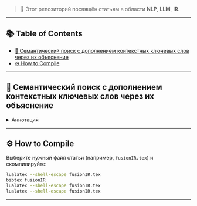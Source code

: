 > 📎 Этот репозиторий посвящён статьям в области <b>NLP</b>, <b>LLM</b>, <b>IR</b>.

---

## 📚 Table of Contents

- [🔎 Семантический поиск с дополнением контекстных ключевых слов через их объяснение](#-семантический-поиск-с-дополнением-контекстных-ключевых-слов-через-их-объяснение)
- [⚙️ How to Compile](#️-how-to-compile)

---

## 🔎 Семантический поиск с дополнением контекстных ключевых слов через их объяснение

<details>
<summary>Аннотация</summary>

На сегодняшний день поисковые системы <a href="https://en.wikipedia.org/wiki/Information_retrieval">IR</a> играют важную роль, как в 
отдельных приложениях, так и во все большем росте популярности больших языковых моделей (<a href="https://en.wikipedia.org/wiki/Large_language_model">LLM</a>).
От точности поиска зависят не только точность ответа, но и, другие не менее важные характеристики, такие как следование инструкциям, стилистика, и другие.
Среди широко известных к проектированию семантического текстового поиска подходов, зарекомендовавших себя, как ``понимающие'' контекст, являются либо одна пред-обученная векторная модель, либо две раздельных, 
каждая из которых сопоставляет вопрос и контекст. Так, в статье <a href="https://arxiv.org/abs/2004.04906">Dense Passage Retrieval</a> описан подход из двух векторных моделей, обучающихся совместно на косинусную близость. Тем не менее, в данной статье будет рассмотрена одна модель ассиметрично сопоставляющая вектора запросам и параграфам, путем добавления соответствующего префикса.
В большинстве задач, включая генерацию ответа через LLM, очень важно предоставить не только семантически правильные документы, но и те, которые содержат ключевые слова или фразы, необходимые для ответа на запрос, т.к. на практике большинство документов похожи, но различаются лишь в паре фраз, которые меняют их смысл полностью.
Гибридный поиск, который совмещает в себе семантический и поиск по ключевым словам (<a href="https://en.wikipedia.org/wiki/Okapi_BM25">Okapi BM25</a>), путем введения параметра $\alpha \in [0..1]$, работает слишком грубо, пропуская семантические документы ($\alpha \approx 0$), или же, наоборот,
не выдает документов, содержащих нужные ключевые слова, когда $\alpha \approx 1$. В данной статье представлен алгоритм, который позволяет учесть большую часть семантических документов, чем при обычном векторном поиске, и, в тоже время, пересечь и учесть ключевые слова среди уже семантически близких документов.
Будет показано на разных доменах, что такой подход превосходит, как обычный векторный поиск, так и любую вариацию гибридного при разных $\alpha$, в среднем на 7\%-10\%.

</details>

---

## ⚙️ How to Compile

Выберите нужный файл статьи (например, `fusionIR.tex`) и скомпилируйте:

```bash
lualatex --shell-escape fusionIR.tex
bibtex fusionIR
lualatex --shell-escape fusionIR.tex
lualatex --shell-escape fusionIR.tex
```

---
